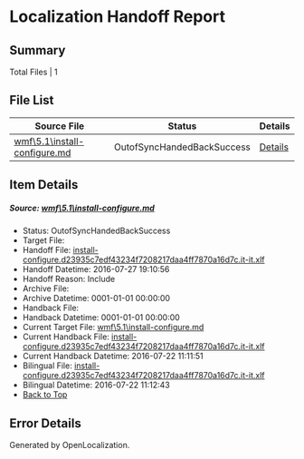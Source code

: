 # <a name='report-top'></a> Localization Handoff Report

## Summary
 Total Files | 1

## File List
 Source File | Status | Details 
 ----------- | ------ | ------- 
 [wmf\5.1\install-configure.md](https://github.com/PowerShell/powerShell-Docs/blob/b79cceeac02288db4bf5a27c22fd73324c6598bc/wmf/5.1/install-configure.md) | OutofSyncHandedBackSuccess | [Details](#0d5b3688d863b6138ec95d9bc0387f9729f63083415)

## Item Details
##### <a name='0d5b3688d863b6138ec95d9bc0387f9729f63083415'></a> Source: [wmf\5.1\install-configure.md](https://github.com/PowerShell/powerShell-Docs/blob/b79cceeac02288db4bf5a27c22fd73324c6598bc/wmf/5.1/install-configure.md)
* Status: OutofSyncHandedBackSuccess
* Target File: 
* Handoff File: [install-configure.d23935c7edf43234f7208217daa4ff7870a16d7c.it-it.xlf](https://github.com/PowerShell/powerShell-Docs.handoff/blob/d116ef1f4a7ff54aab782bcdcb1ff1a9cd4a4174/ol-handoff/PowerShell/powerShell-Docs.it-it/live/install-configure.d23935c7edf43234f7208217daa4ff7870a16d7c.it-it.xlf)
* Handoff Datetime: 2016-07-27 19:10:56
* Handoff Reason: Include
* Archive File: 
* Archive Datetime: 0001-01-01 00:00:00
* Handback File: 
* Handback Datetime: 0001-01-01 00:00:00
* Current Target File: [wmf\5.1\install-configure.md](https://github.com/PowerShell/powerShell-Docs.it-it/blob/602ccf75da1f7b72b3b6fe1df45e576d31fdb4d5/wmf/5.1/install-configure.md)
* Current Handback File: [install-configure.d23935c7edf43234f7208217daa4ff7870a16d7c.it-it.xlf](https://github.com/PowerShell/powerShell-Docs.handback/blob/586fa3a9d166443ae2ad537d554884f8fd2f08ad/ol-handback/PowerShell/powerShell-Docs.it-it/live/install-configure.d23935c7edf43234f7208217daa4ff7870a16d7c.it-it.xlf)
* Current Handback Datetime: 2016-07-22 11:11:51
* Bilingual File: [install-configure.d23935c7edf43234f7208217daa4ff7870a16d7c.it-it.xlf](https://github.com/PowerShell/powerShell-Docs.handback/blob/586fa3a9d166443ae2ad537d554884f8fd2f08ad/ol-handback/PowerShell/powerShell-Docs.it-it/live/install-configure.d23935c7edf43234f7208217daa4ff7870a16d7c.it-it.xlf)
* Bilingual Datetime: 2016-07-22 11:12:43
* [Back to Top](#report-top)


## Error Details

Generated by OpenLocalization.
